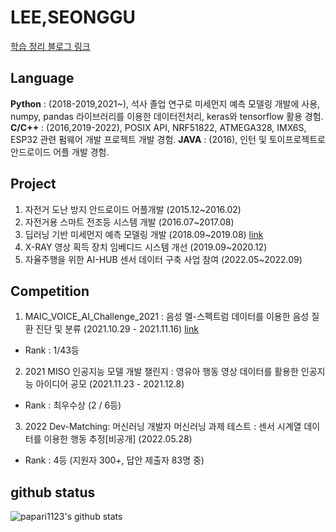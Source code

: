 # LEE,SEONGGU
[학습 정리 블로그 링크](papari1123.github.io)   
## Language
**Python** : (2018-2019,2021~), 석사 졸업 연구로 미세먼지 예측 모델링 개발에 사용, numpy, pandas 라이브러리를 이용한 데이터전처리, keras와 tensorflow 활용 경험.
**C/C++** :  (2016,2019-2022), POSIX API, NRF51822, ATMEGA328, IMX6S, ESP32 관련 펌웨어 개발 프로젝트 개발 경험.
**JAVA** : (2016), 인턴 및 토이프로젝트로 안드로이드 어플 개발 경험.



## Project
1. 자전거 도난 방지 안드로이드 어플개발 (2015.12~2016.02)     
2. 자전거용 스마트 전조등 시스템 개발 (2016.07~2017.08)    
3. 딥러닝 기반 미세먼지 예측 모델링 개발 (2018.09~2019.08) [link](https://github.com/papari1123/Research-of-Particulate-Matter-Prediction-Modeling-Based-on-Deep-Learning)
4. X-RAY 영상 획득 장치 임베디드 시스템 개선 (2019.09~2020.12)
5. 자율주행을 위한 AI-HUB 센서 데이터 구축 사업 참여 (2022.05~2022.09)


## Competition
1. MAIC_VOICE_AI_Challenge_2021 : 음성 멜-스펙트럼 데이터를 이용한 음성 질환 진단 및 분류 (2021.10.29 - 2021.11.16)
  [link](https://github.com/papari1123/MAIC_VOICE_AI_Challenge_2021)
  - Rank : 1/43등
2. 2021 MISO 인공지능 모델 개발 챌린지 : 영유아 행동 영상 데이터를 활용한 인공지능 아이디어 공모 (2021.11.23 - 2021.12.8)
  - Rank : 최우수상  (2 / 6등)
3. 2022 Dev-Matching: 머신러닝 개발자 머신러닝 과제 테스트 : 센서 시계열 데이터를 이용한 행동 추정[비공개] (2022.05.28)
  - Rank : 4등 (지원자 300+, 답안 제출자 83명 중)


## github status
![papari1123's github stats](https://github-readme-stats.vercel.app/api?username=papari1123&show_icons=true)




<!--
**papari1123/papari1123** is a ✨ _special_ ✨ repository because its `README.md` (this file) appears on your GitHub profile.

Here are some ideas to get you started:

- 🔭 I’m currently working on ...
- 🌱 I’m currently learning ...
- 👯 I’m looking to collaborate on ...
- 🤔 I’m looking for help with ...
- 💬 Ask me about ...
- 📫 How to reach me: ...
- 😄 Pronouns: ...
- ⚡ Fun fact: ...
-->

